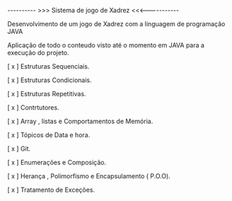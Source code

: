 ---------- >>>          Sistema de jogo de Xadrez          <<<-----------

Desenvolvimento de um jogo de Xadrez com a linguagem de programação JAVA 

Aplicação de todo o conteudo visto até o momento em JAVA para a execução do projeto.

[ x ] Estruturas Sequenciais.

[ x ] Estruturas Condicionais.

[ x ] Estruturas Repetitivas.

[ x ] Contrtutores. 

[ x ] Array , listas e Comportamentos de Memória.

[ x ] Tópicos de Data e hora.

[ x ] Git.

[ x ] Enumerações e Composição.

[ x ] Herança , Polimorfismo e Encapsulamento ( P.O.O).

[ x ] Tratamento de Exceções.




